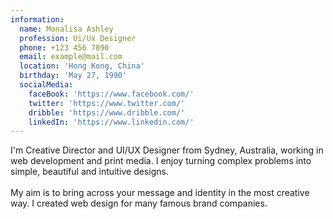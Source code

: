 ```yaml
---
information:
  name: Monalisa Ashley
  profession: Ui/Ux Designer
  phone: +123 456 7890
  email: example@mail.com
  location: 'Hong Kong, China'
  birthday: 'May 27, 1990'
  socialMedia:
    faceBook: 'https://www.facebook.com/'
    twitter: 'https://www.twitter.com/'
    dribble: 'https://www.dribble.com/'
    linkedIn: 'https://www.linkedin.com/'
---
```


I'm Creative Director and UI/UX Designer from Sydney, Australia, working in web development and print media. I enjoy turning complex problems into simple, beautiful and intuitive designs. <br/> <br/>
My aim is to bring across your message and identity in the most creative way. I created web design for many famous brand companies.

